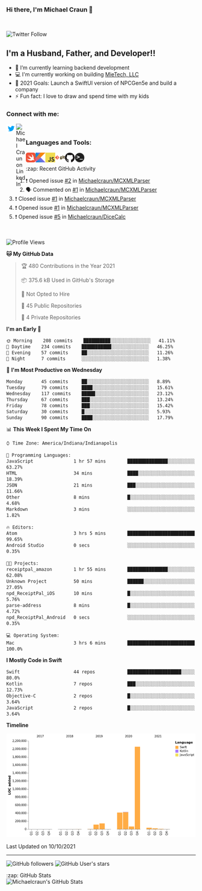 ### Hi there, I'm Michael Craun 👋 

<br />

![Twitter Follow](https://img.shields.io/twitter/follow/opkurix?style=social)

## I'm a Husband, Father, and Developer!!

- 🌱 I’m currently learning backend development
- 💻 I'm currently working on building [MieTech, LLC](https://github.com/mietechnologies)
- 🥅 2021 Goals: Launch a SwiftUI version of NPCGen5e and build a company
- ⚡ Fun fact: I love to draw and spend time with my kids

### Connect with me:

[<img align="left" alt="Michael Craun on Twitter" width="26px" src="https://raw.githubusercontent.com/github/explore/80688e429a7d4ef2fca1e82350fe8e3517d3494d/topics/twitter/twitter.png" />][twitter]
[<img align="left" alt="Michael Craun on LinkedIn" width="26px" src="https://cdn.jsdelivr.net/npm/simple-icons@v3/icons/linkedin.svg" />][linkedin]

<br />

### Languages and Tools:

[<img align="left" alt="Swift" width="26px" src="https://raw.githubusercontent.com/github/explore/80688e429a7d4ef2fca1e82350fe8e3517d3494d/topics/swift/swift.png" />][swift]
[<img align="left" alt="Kotlin" width="26px" src="https://raw.githubusercontent.com/github/explore/80688e429a7d4ef2fca1e82350fe8e3517d3494d/topics/kotlin/kotlin.png" />][kotlin]
[<img align="left" alt="JavaScript" width="26px" src="https://raw.githubusercontent.com/github/explore/80688e429a7d4ef2fca1e82350fe8e3517d3494d/topics/javascript/javascript.png" />][javascript]
[<img align="left" alt="Git" width="26px" src="https://raw.githubusercontent.com/github/explore/80688e429a7d4ef2fca1e82350fe8e3517d3494d/topics/git/git.png" />]([])
[<img align="left" alt="GitHub" width="26px" src="https://raw.githubusercontent.com/github/explore/78df643247d429f6cc873026c0622819ad797942/topics/github/github.png" />][github]
[<img align="left" alt="Terminal" width="26px" src="https://raw.githubusercontent.com/github/explore/80688e429a7d4ef2fca1e82350fe8e3517d3494d/topics/terminal/terminal.png" />][terminal]

<br />
<br />

<summary>:zap: Recent GitHub Activity</summary>
  
<!--START_SECTION:activity-->
1. ❗️ Opened issue [#2](https://github.com/Michaelcraun/MCXMLParser/issues/2) in [Michaelcraun/MCXMLParser](https://github.com/Michaelcraun/MCXMLParser)
2. 🗣 Commented on [#1](https://github.com/Michaelcraun/MCXMLParser/issues/1) in [Michaelcraun/MCXMLParser](https://github.com/Michaelcraun/MCXMLParser)
3. ❗️ Closed issue [#1](https://github.com/Michaelcraun/MCXMLParser/issues/1) in [Michaelcraun/MCXMLParser](https://github.com/Michaelcraun/MCXMLParser)
4. ❗️ Opened issue [#1](https://github.com/Michaelcraun/MCXMLParser/issues/1) in [Michaelcraun/MCXMLParser](https://github.com/Michaelcraun/MCXMLParser)
5. ❗️ Opened issue [#5](https://github.com/Michaelcraun/DiceCalc/issues/5) in [Michaelcraun/DiceCalc](https://github.com/Michaelcraun/DiceCalc)
<!--END_SECTION:activity-->
  
<br />
  
<!--START_SECTION:waka-->
![Profile Views](http://img.shields.io/badge/Profile%20Views-0-blue)

**🐱 My GitHub Data** 

> 🏆 480 Contributions in the Year 2021
 > 
> 📦 375.6 kB Used in GitHub's Storage 
 > 
> 🚫 Not Opted to Hire
 > 
> 📜 45 Public Repositories 
 > 
> 🔑 4 Private Repositories  
 > 
**I'm an Early 🐤** 

```text
🌞 Morning    208 commits    ██████████░░░░░░░░░░░░░░░   41.11% 
🌆 Daytime    234 commits    ███████████░░░░░░░░░░░░░░   46.25% 
🌃 Evening    57 commits     ██░░░░░░░░░░░░░░░░░░░░░░░   11.26% 
🌙 Night      7 commits      ░░░░░░░░░░░░░░░░░░░░░░░░░   1.38%

```
📅 **I'm Most Productive on Wednesday** 

```text
Monday       45 commits     ██░░░░░░░░░░░░░░░░░░░░░░░   8.89% 
Tuesday      79 commits     ████░░░░░░░░░░░░░░░░░░░░░   15.61% 
Wednesday    117 commits    █████░░░░░░░░░░░░░░░░░░░░   23.12% 
Thursday     67 commits     ███░░░░░░░░░░░░░░░░░░░░░░   13.24% 
Friday       78 commits     ███░░░░░░░░░░░░░░░░░░░░░░   15.42% 
Saturday     30 commits     █░░░░░░░░░░░░░░░░░░░░░░░░   5.93% 
Sunday       90 commits     ████░░░░░░░░░░░░░░░░░░░░░   17.79%

```


📊 **This Week I Spent My Time On** 

```text
⌚︎ Time Zone: America/Indiana/Indianapolis

💬 Programming Languages: 
JavaScript               1 hr 57 mins        ███████████████░░░░░░░░░░   63.27% 
HTML                     34 mins             ████░░░░░░░░░░░░░░░░░░░░░   18.39% 
JSON                     21 mins             ███░░░░░░░░░░░░░░░░░░░░░░   11.66% 
Other                    8 mins              █░░░░░░░░░░░░░░░░░░░░░░░░   4.68% 
Markdown                 3 mins              ░░░░░░░░░░░░░░░░░░░░░░░░░   1.82%

🔥 Editors: 
Atom                     3 hrs 5 mins        █████████████████████████   99.65% 
Android Studio           0 secs              ░░░░░░░░░░░░░░░░░░░░░░░░░   0.35%

🐱‍💻 Projects: 
receiptpal_amazon        1 hr 55 mins        ███████████████░░░░░░░░░░   62.08% 
Unknown Project          50 mins             ██████░░░░░░░░░░░░░░░░░░░   27.05% 
npd_ReceiptPal_iOS       10 mins             █░░░░░░░░░░░░░░░░░░░░░░░░   5.76% 
parse-address            8 mins              █░░░░░░░░░░░░░░░░░░░░░░░░   4.72% 
npd_ReceiptPal_Android   0 secs              ░░░░░░░░░░░░░░░░░░░░░░░░░   0.35%

💻 Operating System: 
Mac                      3 hrs 6 mins        █████████████████████████   100.0%

```

**I Mostly Code in Swift** 

```text
Swift                    44 repos            ████████████████████░░░░░   80.0% 
Kotlin                   7 repos             ███░░░░░░░░░░░░░░░░░░░░░░   12.73% 
Objective-C              2 repos             █░░░░░░░░░░░░░░░░░░░░░░░░   3.64% 
JavaScript               2 repos             █░░░░░░░░░░░░░░░░░░░░░░░░   3.64%

```


**Timeline**

![Chart not found](https://raw.githubusercontent.com/Michaelcraun/Michaelcraun/main/charts/bar_graph.png) 


 Last Updated on 10/10/2021
<!--END_SECTION:waka-->

---
  
![GitHub followers](https://img.shields.io/github/followers/Michaelcraun?style=social)
![GitHub User's stars](https://img.shields.io/github/stars/Michaelcraun?style=social)
  
<summary>:zap: GitHub Stats</summary>

<img align="left" alt="Michaelcraun's GitHub Stats" src="https://github-readme-stats-8frbydxfs-michaelcraun.vercel.app/api?username=Michaelcraun" />

[twitter]: https://twitter.com/opkurix
[linkedin]: https://linkedin.com/in/michael-craun
[swift]: https://developer.apple.com/swift/
[kotlin]: https://kotlinlang.org
[javascript]: https://www.javascript.com
[github]: https://github.com/
[terminal]: https://en.wikipedia.org/wiki/Terminal_(macOS)
